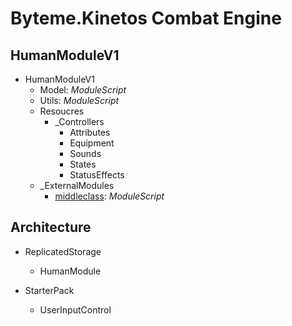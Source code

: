 # Byteme.Kinetos Combat Engine

## HumanModuleV1
- HumanModuleV1
  - Model:  _ModuleScript_
  - Utils:  _ModuleScript_
  - Resoucres
    - _Controllers
      - Attributes
      - Equipment
      - Sounds
      - States
      - StatusEffects
  - _ExternalModules
    - [middleclass](https://github.com/kikito/middleclass): _ModuleScript_

## Architecture
- ReplicatedStorage
  - HumanModule

- StarterPack
  - UserInputControl
